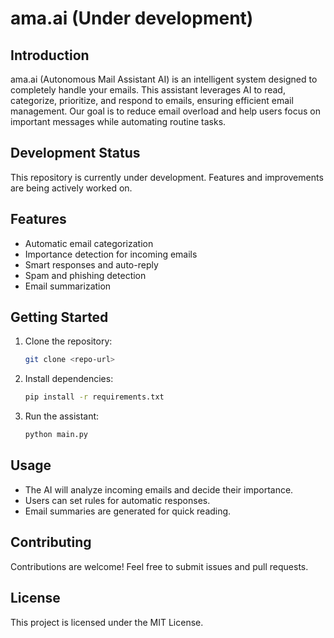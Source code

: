 # ama.ai (Under development)

## Introduction

ama.ai (Autonomous Mail Assistant AI) is an intelligent system designed to completely handle your emails. This assistant leverages AI to read, categorize, prioritize, and respond to emails, ensuring efficient email management. Our goal is to reduce email overload and help users focus on important messages while automating routine tasks.

## Development Status

This repository is currently under development. Features and improvements are being actively worked on.

## Features

- Automatic email categorization
- Importance detection for incoming emails
- Smart responses and auto-reply
- Spam and phishing detection
- Email summarization

## Getting Started

1. Clone the repository:

   ```sh
   git clone <repo-url>
   ```

2. Install dependencies:

   ```sh
   pip install -r requirements.txt
   ```

3. Run the assistant:

   ```sh
   python main.py
   ```

## Usage

- The AI will analyze incoming emails and decide their importance.
- Users can set rules for automatic responses.
- Email summaries are generated for quick reading.

## Contributing

Contributions are welcome! Feel free to submit issues and pull requests.

## License

This project is licensed under the MIT License.
